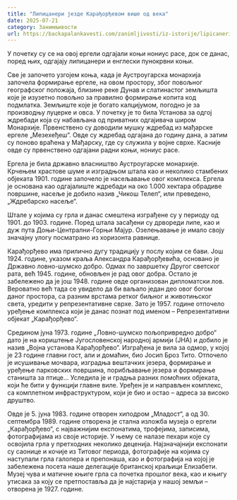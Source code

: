 ```yaml
---
title: "Липицанери језде Карађорђевом више од века"
date: 2025-07-21
category: Занимљивости
url: https://backapalankavesti.com/zanimljivosti/iz-istorije/lipicaneri-jezde-karadjordjevom-vise-od-veka/
---
```


У почетку су се на овој ергели одгајали коњи нониус расе, док се данас, поред њих, одгајају липицанери и енглески пунокрвни коњи.

Све је започето узгојем коња, када је Аустроугарска монархија започела формирање ергеле, на овом простору, због повољног географског положаја, близине реке Дунав и слатинастог земљишта које је изузетно повољно за правилно формирање копита код подмлатка. Земљиште које је богато калцијумом, погодно је за производњу луцерке и овса. У почетку је то била Установа за одгој ждребади која су набављана од приватних одгајивача широм Монархије. Првенствено су доводили мушку ждребад из мађарске ергеле „Мезехеђеш“. Овде су ждребад одгајана до годину дана, а затим су поново враћена у Мађарску, где су служила у војне сврхе. Касније овде су првенствено одгајани радни коњи, нониус расе.

Ергела је била државно власништво Аустроугарске монархије. Крчењем храстове шуме и изградњом штала као и неколико стамбених објеката 1901. године започело је насељавање овог комплекса. Ергела је основана као одгајалиште ждребади на око 1.000 хектара обрадиве површине, насеље је добило назив „Чикош Телеп“, или преведено, „Ждребарско насеље“.

Штале у којима су грла и данас смештена изграђене су у периоду од 1901. до 1903. године. Поред штала засађени су дрвореди липе, као и дуж пута Доњи-Централни-Горњи Мајур. Озелењавање је имало своју значајну улогу посматрано из хоризонта равнице.

Карађорђево има прилично дугу традицију у послу којим се бави. Још 1924. године, указом краља Александра Карађорђевића, основано је Државно ловно-шумско добро. Одмах по завршетку Другог светског рата, већ 1945. године, обновљен је рад овог добра. Остало је забележено да је још 1948. године овде организован дипломатски лов. Вероватно већ тада се увидело да би ваљало један део овог богом даног простора, са разним врстама ретког биљног и животињског света, уредити у репрезентативне сврхе. Зато је 1957. године отпочело уређење комплекса који је данас познат под именом – Репрезентативни објекат „Карађорђево“.

Средином јуна 1973. године „Ловно-шумско пољопривредно добро“ дато је на кориштење Југословенској народној армији (ЈНА) и добило је назив „Војна установа Карађорђево“. Изграђена је вила за одмор, у којој је 23 године главни гост, али и домаћин, био Јосип Броз Тито. Отпочело је исушивање мочвара, изградња вештачких језера, формирање и уређење парковских површина, порибљавање језера и формирање станишта за птице… Уследила је и градња разних помоћних објеката, који ће бити у функцији главне виле. Уређен је и направљен комплекс, са комплетном инфраструктуром, који је био и остао – адреса за високо друштво.

Овде је 5. јуна 1983. године отворен хиподром „Младост“, а од 30. септембра 1989. године отворена је стална изложба музеја о ергели „Карађорђево“, с најважнијим експонатима, трофејима, записима, фотографијама из своје историје. У њему се налазе пехари које су освојила грла у претходних неколико деценија. Најзначајнији експонати су саонице и кочије из Титовог периода, фотографије на којима су наступали грла галопера и препонаша, као и фотографија на којој је забележена посета наше делегације британској краљици Елизабети. Музеј чува и матичне књиге грла са почетка прошлог века, као и књигу утисака за коју се претпоставља да је најстарија у нашој земљи – отворена је 1927. године.

